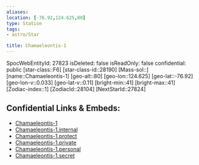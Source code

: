 ```yaml
---
aliases: 
location: [-76.92,124.625,80]
type: Station
tags:
- astro/Star

title: Chamaeleontis-1
---
```

SpocWebEntityId: 27823
isDeleted: false
isReadOnly: false
confidential: public
[star-class::F6]
[star-class-id::28190]
[Mass-sol::]
[name::Chamaeleontis-1]
[geo-alt::80]
[geo-lon::124.625]
[geo-lat::-76.92]
[geo-lon-v::0.033]
[geo-lat-v::0.11]
[bright-min::41]
[bright-max::41]
[Zodiac-index::1]
[ZodiacId::28104]
[NextStarId::27824]



## Confidential Links & Embeds: 
- [Chamaeleontis-1](../../../_public/astro/Star/Chamaeleontis-1.md) 
- [Chamaeleontis-1.internal](../../../_internal/astro/Star/Chamaeleontis-1.internal.md) 
- [Chamaeleontis-1.protect](../../../_protect/astro/Star/Chamaeleontis-1.protect.md) 
- [Chamaeleontis-1.private](../../../_private/astro/Star/Chamaeleontis-1.private.md) 
- [Chamaeleontis-1.personal](../../../_personal/astro/Star/Chamaeleontis-1.personal.md) 
- [Chamaeleontis-1.secret](../../../_secret/astro/Star/Chamaeleontis-1.secret.md)

